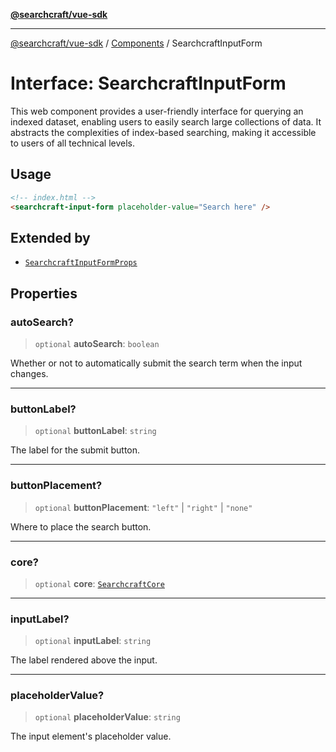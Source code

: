 [**@searchcraft/vue-sdk**](/reference/sdk/js-vue/README.md)

***

[@searchcraft/vue-sdk](/reference/sdk/js-vue/globals.md) / [Components](/reference/sdk/js-vue/namespaces/Components/README.md) / SearchcraftInputForm

# Interface: SearchcraftInputForm

This web component provides a user-friendly interface for querying an indexed dataset, enabling users to easily search large collections of data.
It abstracts the complexities of index-based searching, making it accessible to users of all technical levels.
## Usage
```html
<!-- index.html -->
<searchcraft-input-form placeholder-value="Search here" />
```

## Extended by

- [`SearchcraftInputFormProps`](/reference/sdk/js-vue/interfaces/SearchcraftInputFormProps.md)

## Properties

### autoSearch?

> `optional` **autoSearch**: `boolean`

Whether or not to automatically submit the search term when the input changes.

***

### buttonLabel?

> `optional` **buttonLabel**: `string`

The label for the submit button.

***

### buttonPlacement?

> `optional` **buttonPlacement**: `"left"` \| `"right"` \| `"none"`

Where to place the search button.

***

### core?

> `optional` **core**: [`SearchcraftCore`](/reference/sdk/js-vue/classes/SearchcraftCore.md)

***

### inputLabel?

> `optional` **inputLabel**: `string`

The label rendered above the input.

***

### placeholderValue?

> `optional` **placeholderValue**: `string`

The input element's placeholder value.
